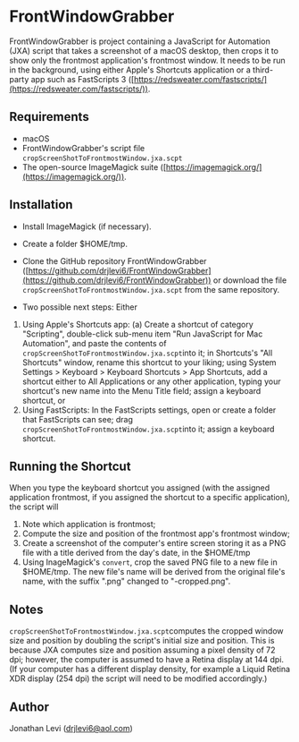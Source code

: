 # FrontWindowGrabber

FrontWindowGrabber is project containing a JavaScript for Automation (JXA) script that takes a screenshot of a macOS desktop, then crops it to show only the frontmost application's frontmost window. It needs to be run in the background, using either Apple's Shortcuts application or a third-party app such as FastScripts 3 ([https://redsweater.com/fastscripts/](https://redsweater.com/fastscripts/)).

## Requirements

- macOS
- FrontWindowGrabber's script file `cropScreenShotToFrontmostWindow.jxa.scpt`
- The open-source ImageMagick suite ([https://imagemagick.org/](https://imagemagick.org/)).

## Installation
- Install ImageMagick (if necessary).

- Create a folder $HOME/tmp.

- Clone the GitHub repository FrontWindowGrabber ([https://github.com/drjlevi6/FrontWindowGrabber](https://github.com/drjlevi6/FrontWindowGrabber)) or download the file `cropScreenShotToFrontmostWindow.jxa.scpt` from the same repository.

- Two possible next steps: Either

1. Using Apple's Shortcuts app: (a) Create a shortcut of category "Scripting", double-click sub-menu item "Run JavaScript for Mac Automation", and paste the contents of `cropScreenShotToFrontmostWindow.jxa.scpt`into it; in Shortcuts's "All Shortcuts" window, rename this shortcut to your liking; using System Settings > Keyboard > Keyboard Shortcuts > App Shortcuts, add a shortcut either to All Applications or any other application, typing your shortcut's new name into the Menu Title field; assign a keyboard shortcut, or
2. Using FastScripts: In the FastScripts settings, open or create a folder that FastScripts can see; drag `cropScreenShotToFrontmostWindow.jxa.scpt`into it; assign a keyboard shortcut.

## Running the Shortcut

When you type the keyboard shortcut you assigned (with the assigned application frontmost, if you assigned the shortcut to a specific application), the script will

1. Note which application is frontmost;
2. Compute the size and position of the frontmost app's frontmost window;
3. Create a screenshot of the computer's entire screen storing it as a PNG file with a title derived from the day's date, in the $HOME/tmp
4. Using InageMagick's `convert`, crop the saved PNG file to a new file in $HOME/tmp. The new file's name will be derived from the original file's name, with the suffix ".png" changed to "-cropped.png".

## Notes

`cropScreenShotToFrontmostWindow.jxa.scpt`computes the cropped window size and position by doubling the script's initial size and position. This is because JXA computes size and position assuming a pixel density of 72 dpi; however, the computer is assumed to have a Retina display at 144 dpi. (If your computer has a different display density, for example a Liquid Retina XDR display (254 dpi) the script will need to be modified accordingly.)

## Author

Jonathan Levi ([drjlevi6@aol.com](drjlevi6@aol.com))
